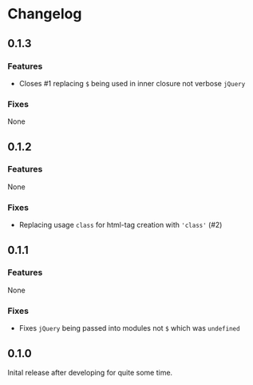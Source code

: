 # Changelog

## 0.1.3

### Features

* Closes #1 replacing `$` being used in inner closure not verbose `jQuery`

### Fixes

None

## 0.1.2

### Features

None

### Fixes

* Replacing usage `class` for html-tag creation with `'class'` (#2)

## 0.1.1

### Features

None

### Fixes

* Fixes `jQuery` being passed into modules not `$` which was `undefined`

## 0.1.0

Inital release after developing for quite some time.